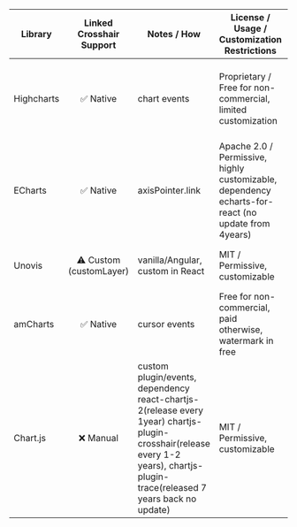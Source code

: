 | Library    | Linked Crosshair Support | Notes / How                                                                                                                                                                    | License / Usage / Customization Restrictions                                                       | Community Size (stars/issues) | Release Cadence | Known Issues / Pain Points                              | Known Security Vulnerability | Module Size (min+gzipped) |
| ---------- | :----------------------: | ------------------------------------------------------------------------------------------------------------------------------------------------------------------------------ | -------------------------------------------------------------------------------------------------- | ----------------------------- | --------------- | ------------------------------------------------------- | ---------------------------- | ------------------------- |
| Highcharts |        ✅ Native         | chart events                                                                                                                                                                   | Proprietary / Free for non-commercial, limited customization                                       | High (~16k stars)             | Quarterly+      | Some features require license, limited open-source      | None major                   | ~61.6 MB                  |
| ECharts    |        ✅ Native         | axisPointer.link                                                                                                                                                               | Apache 2.0 / Permissive, highly customizable, dependency echarts-for-react (no update from 4years) | Large (~60k stars)            | 6 months        | Docs can be hard to navigate for complex cases          | None major                   | ~53.2 MB + dependencies   |
| Unovis     | ⚠️ Custom (customLayer)  | vanilla/Angular, custom in React                                                                                                                                               | MIT / Permissive, customizable                                                                     | Moderate (1.5k stars)         | Quarterly+      | Young library, smaller ecosystem                        | None known                   | ~173 kB + 9.94 MB         |
| amCharts   |        ✅ Native         | cursor events                                                                                                                                                                  | Free for non-commercial, paid otherwise, watermark in free                                         | Moderate (~4k stars)          | monthly         | Watermark in free, license required for prod            | None major                   | ~24.7 MB + dependencies   |
| Chart.js   |        ❌ Manual         | custom plugin/events, dependency react-chartjs-2(release every 1year) chartjs-plugin-crosshair(release every 1-2 years), chartjs-plugin-trace(released 7 years back no update) | MIT / Permissive, customizable                                                                     | Very large (~65k stars)       | Quarterly       | Custom plugins needed for advanced, basic interactivity | None major                   | ~6.17 MB + dependencies   |
